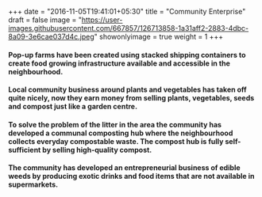 +++
date = "2016-11-05T19:41:01+05:30"
title = "Community Enterprise"
draft = false
image = "https://user-images.githubusercontent.com/667857/126713858-1a31aff2-2883-4dbc-8a09-3e6cae037d4c.jpeg"
showonlyimage = true
weight = 1
+++


#### Pop-up farms have been created using stacked shipping containers to create food growing infrastructure available and accessible in the neighbourhood.

#### Local community business around plants and vegetables has taken off quite nicely, now they earn money from selling plants, vegetables, seeds and compost just like a garden centre.

#### To solve the problem of the litter in the area the community has developed a communal composting hub where the neighbourhood collects everyday compostable waste. The compost hub is fully self-sufficient by selling high-quality compost.

#### The community has developed an entrepreneurial business of edible weeds by producing exotic drinks and food items that are not available in supermarkets.
